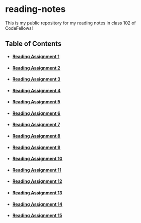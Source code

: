 # reading-notes
This is my public repository for my reading notes in class 102 of CodeFellows!

## Table of Contents

- #### [Reading Assignment 1](rassign1.md)
- #### [Reading Assignment 2](rassign2.md)
- #### [Reading Assignment 3](rassign3.md)
- #### [Reading Assignment 4](rassign4.md)
- #### [Reading Assignment 5](rassign5.md)
- #### [Reading Assignment 6](rassign6.md)
- #### [Reading Assignment 7](rassign7.md)
- #### [Reading Assignment 8](rassign8.md)
- #### [Reading Assignment 9](rassign9.md)
- #### [Reading Assignment 10](rassign10.md)
- #### [Reading Assignment 11](rassign11.md)
- #### [Reading Assignment 12](rassign12.md)
- #### [Reading Assignment 13](rassign13.md)
- #### [Reading Assignment 14](rassign14.md)
- #### [Reading Assignment 15](rassign15.md) 